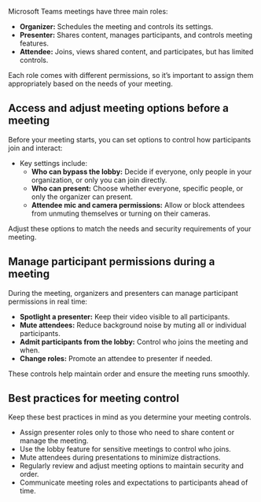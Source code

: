 Microsoft Teams meetings have three main roles:

- **Organizer:** Schedules the meeting and controls its settings.
- **Presenter:** Shares content, manages participants, and controls meeting features.
- **Attendee:** Joins, views shared content, and participates, but has limited controls.

Each role comes with different permissions, so it’s important to assign them appropriately based on the needs of your meeting.

## Access and adjust meeting options before a meeting

Before your meeting starts, you can set options to control how participants join and interact:

- Key settings include:
  - **Who can bypass the lobby:** Decide if everyone, only people in your organization, or only you can join directly.
  - **Who can present:** Choose whether everyone, specific people, or only the organizer can present.
  - **Attendee mic and camera permissions:** Allow or block attendees from unmuting themselves or turning on their cameras.

Adjust these options to match the needs and security requirements of your meeting.

## Manage participant permissions during a meeting

During the meeting, organizers and presenters can manage participant permissions in real time:

- **Spotlight a presenter:** Keep their video visible to all participants.
- **Mute attendees:** Reduce background noise by muting all or individual participants.
- **Admit participants from the lobby:** Control who joins the meeting and when.
- **Change roles:** Promote an attendee to presenter if needed.

These controls help maintain order and ensure the meeting runs smoothly.

## Best practices for meeting control

Keep these best practices in mind as you determine your meeting controls.

- Assign presenter roles only to those who need to share content or manage the meeting.
- Use the lobby feature for sensitive meetings to control who joins.
- Mute attendees during presentations to minimize distractions.
- Regularly review and adjust meeting options to maintain security and order.
- Communicate meeting roles and expectations to participants ahead of time.
